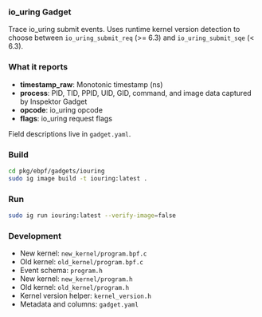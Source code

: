 ### io_uring Gadget

Trace io_uring submit events. Uses runtime kernel version detection to choose between `io_uring_submit_req` (>= 6.3) and `io_uring_submit_sqe` (< 6.3).

### What it reports
- **timestamp_raw**: Monotonic timestamp (ns)
- **process**: PID, TID, PPID, UID, GID, command, and image data captured by Inspektor Gadget
- **opcode**: io_uring opcode
- **flags**: io_uring request flags

Field descriptions live in `gadget.yaml`.

### Build
```bash
cd pkg/ebpf/gadgets/iouring
sudo ig image build -t iouring:latest .
```

### Run
```bash
sudo ig run iouring:latest --verify-image=false
```

### Development
- New kernel: `new_kernel/program.bpf.c`
- Old kernel: `old_kernel/program.bpf.c`
- Event schema: `program.h`
- New kernel: `new_kernel/program.h`
- Old kernel: `old_kernel/program.h`
- Kernel version helper: `kernel_version.h`
- Metadata and columns: `gadget.yaml`


